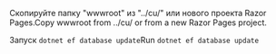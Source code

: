 <span data-ttu-id="f1f4d-101">Скопируйте папку "wwwroot" из "../cu/" или нового проекта Razor Pages.</span><span class="sxs-lookup"><span data-stu-id="f1f4d-101">Copy wwwroot from ../cu/ or from a new Razor Pages project.</span></span>

<span data-ttu-id="f1f4d-102">Запуск `dotnet ef database update`</span><span class="sxs-lookup"><span data-stu-id="f1f4d-102">Run `dotnet ef database update`</span></span>

